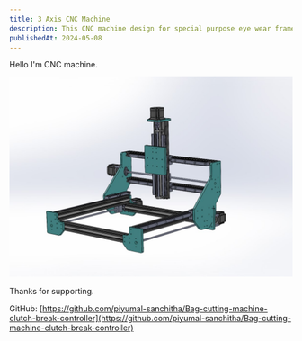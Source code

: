 ```yaml
---
title: 3 Axis CNC Machine 
description: This CNC machine design for special purpose eye wear frame cutting
publishedAt: 2024-05-08
---
```


Hello I'm CNC machine.

![CNC](./images/cnc/CNC.JPG)

Thanks for supporting.

GitHub: [https://github.com/piyumal-sanchitha/Bag-cutting-machine-clutch-break-controller](https://github.com/piyumal-sanchitha/Bag-cutting-machine-clutch-break-controller)
